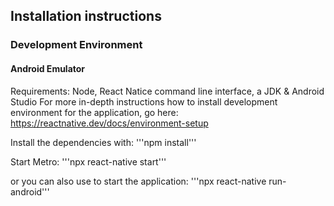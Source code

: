 ## Installation instructions

### Development Environment

#### Android Emulator

Requirements: Node, React Natice command line interface, a JDK & Android Studio
For more in-depth instructions how to install development environment for the application, 
go here: https://reactnative.dev/docs/environment-setup

Install the dependencies with:
'''npm install'''

Start  Metro:
'''npx react-native start'''
 
or you can also use to start the application:
'''npx react-native run-android'''